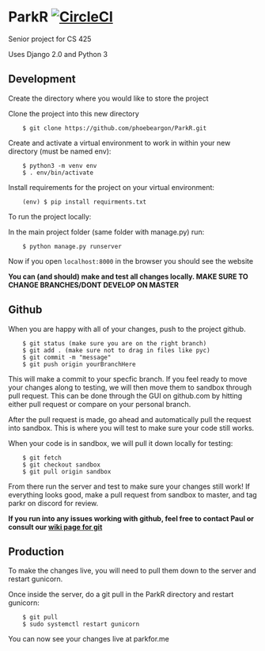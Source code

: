 # ParkR [![CircleCI](https://circleci.com/gh/convell/ParkR.svg?style=svg&circle-token=05d8f949d3d8bb8ee8102533e541c0a821f71207)](https://circleci.com/gh/convell/ParkR)
Senior project for CS 425

Uses Django 2.0 and Python 3


Development
------

Create the directory where you would like to store the project

Clone the project into this new directory
```
    $ git clone https://github.com/phoebeargon/ParkR.git
```

Create and activate a virtual environment to work in within your new directory (must be named env):
```
    $ python3 -m venv env
    $ . env/bin/activate
```

Install requirements for the project on your virtual environment:
```
    (env) $ pip install requirments.txt
```


To run the project locally:

In the main project folder (same folder with manage.py) run:
```
    $ python manage.py runserver
```

Now if you open `localhost:8000` in the browser you should see the website

**You can (and should) make and test all changes locally. MAKE SURE TO CHANGE BRANCHES/DONT DEVELOP ON MASTER**


Github
------

When you are happy with all of your changes, push to the project github.
```
    $ git status (make sure you are on the right branch)
    $ git add . (make sure not to drag in files like pyc)
    $ git commit -m "message"
    $ git push origin yourBranchHere
```

This will make a commit to your specfic branch. If you feel ready to move your changes along to testing, we will then move them to sandbox through pull request. This can be done through the GUI on github.com by hitting either pull request or compare on your personal branch.

After the pull request is made, go ahead and automatically pull the request into sandbox. This is where you will test to make sure your code still works.

When your code is in sandbox, we will pull it down locally for testing:
```
    $ git fetch
    $ git checkout sandbox
    $ git pull origin sandbox
```

From there run the server and test to make sure your changes still work! If everything looks good, make a pull request from sandbox to master, and tag parkr on discord for review.

**If you run into any issues working with github, feel free to contact Paul or consult our [wiki page for git](https://github.com/convell/ParkR/wiki/GitHub-Repo-Usage)**

Production
------
To make the changes live, you will need to pull them down to the server and restart gunicorn.

Once inside the server, do a git pull in the ParkR directory and restart gunicorn:
```
    $ git pull
    $ sudo systemctl restart gunicorn
```


You can now see your changes live at parkfor.me
